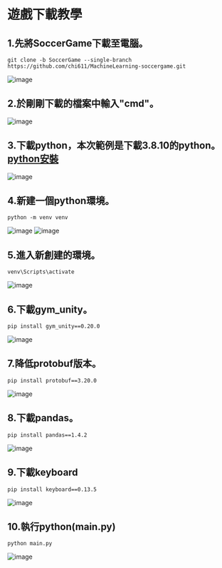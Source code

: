 # 遊戲下載教學  

## 1.先將SoccerGame下載至電腦。
```
git clone -b SoccerGame --single-branch https://github.com/chi611/MachineLearning-soccergame.git 
```
![image](https://user-images.githubusercontent.com/76472326/212300930-a6493d22-fdd2-4b15-9911-f6e316771bb1.png)
  
## 2.於剛剛下載的檔案中輸入"cmd"。  
![image](https://user-images.githubusercontent.com/76472326/211968362-a5c4444f-9257-4e1a-8dc7-a9cf3b44101a.png)

  
## 3.下載python，本次範例是下載3.8.10的python。[python安裝](https://www.python.org/downloads/windows/)  
![image](https://user-images.githubusercontent.com/76472326/211969503-134ce125-0c97-4bf2-a4a3-fd991b9e51ad.png)
  
## 4.新建一個python環境。
```
python -m venv venv 
```
![image](https://user-images.githubusercontent.com/76472326/211970201-2e7d6c8f-e971-430c-a845-1a1f5a933a0d.png)
![image](https://user-images.githubusercontent.com/76472326/211970238-d1886dab-7e8d-4430-9881-0a25255346d3.png)

## 5.進入新創建的環境。
```
venv\Scripts\activate
```
![image](https://user-images.githubusercontent.com/76472326/211971194-0e271d85-bc36-46d0-844b-b9a8d436ec16.png)


## 6.下載gym_unity。
```
pip install gym_unity==0.20.0 
```
![image](https://user-images.githubusercontent.com/76472326/211984188-bb2d0eb4-ce25-4da8-ac61-1f253a3ff7a2.png)

  
## 7.降低protobuf版本。
```
pip install protobuf==3.20.0 
```
![image](https://user-images.githubusercontent.com/76472326/211971580-daf2ff26-bebe-4ede-ac25-3811054099a4.png)

## 8.下載pandas。
```
pip install pandas==1.4.2 
```
![image](https://user-images.githubusercontent.com/76472326/211972815-d715054f-8725-46f3-bb47-388ce975df09.png)

## 9.下載keyboard
```
pip install keyboard==0.13.5 
```
![image](https://user-images.githubusercontent.com/76472326/211973030-68496eee-b79c-490c-a8a5-04337cb77024.png)
  
  
## 10.執行python(main.py)
```
python main.py
```
![image](https://user-images.githubusercontent.com/76472326/211984318-c20e20ad-7bae-4dd8-8398-76dda1d5f9be.png)

